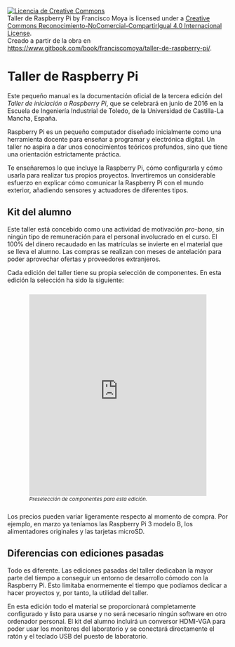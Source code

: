 <a rel="license" href="http://creativecommons.org/licenses/by-nc-sa/4.0/"><img alt="Licencia de Creative Commons" style="border-width:0" src="https://i.creativecommons.org/l/by-nc-sa/4.0/88x31.png" /></a><br /><span xmlns:dct="http://purl.org/dc/terms/" property="dct:title">Taller de Raspberry Pi</span> by <span xmlns:cc="http://creativecommons.org/ns#" property="cc:attributionName">Francisco Moya</span> is licensed under a <a rel="license" href="http://creativecommons.org/licenses/by-nc-sa/4.0/">Creative Commons Reconocimiento-NoComercial-CompartirIgual 4.0 Internacional License</a>.<br />Creado a partir de la obra en <a xmlns:dct="http://purl.org/dc/terms/" href="https://www.gitbook.com/book/franciscomoya/taller-de-raspberry-pi/" rel="dct:source">https://www.gitbook.com/book/franciscomoya/taller-de-raspberry-pi/</a>.

# Taller de Raspberry Pi

Este pequeño manual es la documentación oficial de la tercera edición
del *Taller de iniciación a Raspberry Pi*, que se celebrará en junio
de 2016 en la Escuela de Ingeniería Industrial de Toledo, de la
Universidad de Castilla-La Mancha, España.

Raspberry Pi es un pequeño computador diseñado inicialmente como una
herramienta docente para enseñar a programar y electrónica digital.
Un taller no aspira a dar unos conocimientos teóricos profundos, sino
que tiene una orientación estrictamente práctica.

Te enseñaremos lo que incluye la Raspberry Pi, cómo configurarla y
cómo usarla para realizar tus propios proyectos.  Invertiremos un
considerable esfuerzo en explicar cómo comunicar la Raspberry Pi con
el mundo exterior, añadiendo sensores y actuadores de diferentes
tipos.

## Kit del alumno

Este taller está concebido como una actividad de motivación
*pro-bono*, sin ningún tipo de remuneración para el personal
involucrado en el curso.  El 100% del dinero recaudado en las
matrículas se invierte en el material que se lleva el alumno.  Las
compras se realizan con meses de antelación para poder aprovechar
ofertas y proveedores extranjeros.

Cada edición del taller tiene su propia selección de componentes.  En
esta edición la selección ha sido la siguiente:

<figure style="padding:10px">
  <iframe src="https://docs.google.com/spreadsheets/d/16aW5zV-DAbm8R-N74DJ7_KGVBSAacWIodptxNJuLd38/pubhtml?gid=0&amp;single=true&amp;headers=false&amp;range=A1:B15&amp;chrome=false&amp;gridlines=false" frameborder="0" style="width:100%;height:460px"></iframe>

  <figcaption style="font-size:smaller; font-style:italic">
  <div style="width:600px">Preselección de componentes para esta edición.</div>
  </figcaption>
</figure>

Los precios pueden variar ligeramente respecto al momento de compra.
Por ejemplo, en marzo ya teníamos las Raspberry Pi 3 modelo B, los
alimentadores originales y las tarjetas microSD.

## Diferencias con ediciones pasadas

Todo es diferente.  Las ediciones pasadas del taller dedicaban la
mayor parte del tiempo a conseguir un entorno de desarrollo cómodo con
la Raspberry Pi.  Esto limitaba enormemente el tiempo que podíamos
dedicar a hacer proyectos y, por tanto, la utilidad del taller.

En esta edición todo el material se proporcionará completamente
configurado y listo para usarse y no será necesario ningún software en
otro ordenador personal.  El kit del alumno incluirá un conversor
HDMI-VGA para poder usar los monitores del laboratorio y se conectará
directamente el ratón y el teclado USB del puesto de laboratorio.
